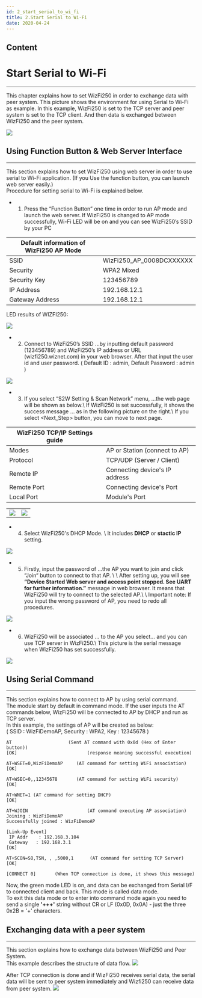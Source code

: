```yaml
---
id: 2_start_serial_to_wi_fi
title: 2.Start Serial to Wi-Fi
date: 2020-04-24
---
```



## Content
# Start Serial to Wi-Fi

-----

This chapter explains how to set WizFi250 in order to exchange data with
peer system. This picture shows the environment for using Serial to
Wi-Fi as example. In this example, WizFi250 is set to the TCP server and
peer system is set to the TCP client. And then data is exchanged between
WizFi250 and the peer system.

![](/document_framework/img/products/wizfi250/wizfi250qsg/wizfi250qsg-2.png)

## Using Function Button & Web Server Interface

-----

This section explains how to set WizFi250 using web server in order to
use serial to Wi-Fi application. (If you Use the function button, you
can launch web server easily.)  
Procedure for setting serial to Wi-Fi is explained below.

  - 1. Press the “Function Button” one time in order to run AP mode and
    launch the web server. If WizFi250 is changed to AP mode
    successfully, Wi-Fi LED will be on and you can see WizFi250’s SSID
    by your PC

| Default information of WizFi250 AP Mode |                            |
| --------------------------------------- | -------------------------- |
| SSID                                    | WizFi250\_AP\_0008DCXXXXXX |
| Security                                | WPA2 Mixed                 |
| Security Key                            | 123456789                  |
| IP Address                              | 192.168.12.1               |
| Gateway Address                         | 192.168.12.1               |

LED results of WIZFI250:

![](/document_framework/img/products/wizfi250/wizfi250qsg/wizfi250_leds.png)


 * 2. Connect to WizFi250’s SSID …by inputting default password (123456789) and WizFi250’s IP address or URL (wizfi250.wiznet.com) in your web browser. After that input the user id and user password. ( Default ID : admin, Default Password : admin )


![](/document_framework/img/products/wizfi250/wizfi250qsg/wizfi250qsg-3.png)


 * 3. If you select “S2W Setting & Scan Network” menu, …the web page will be shown as below.\\ If WizFi250 is set successfully, it shows the success message … as in the following picture on the right.\\ If you select <Next_Step> button, you can move to next page. 


| WizFi250 TCP/IP Settings guide |                                |
| ------------------------------ | ------------------------------ |
| Modes                          | AP or Station (connect to AP)  |
| Protocol                       | TCP/UDP (Server / Client)      |
| Remote IP                      | Connecting device's IP address |
| Remote Port                    | Connecting device's Port       |
| Local Port                     | Module's Port                  |

|                                                       |                                                       |
| ----------------------------------------------------- | ----------------------------------------------------- |
| ![](/document_framework/img/products/wizfi250/wizfi250qsg/wizfi250qsg-4.png) | ![](/document_framework/img/products/wizfi250/wizfi250qsg/wizfi250qsg-5.png) |


 * 4. Select WizFi250's DHCP Mode. \\   It includes __DHCP__ or __stactic IP__ setting.


![](/document_framework/img/products/wizfi250/wizfi250qsg/wizfi250qsg-5-1.png)


 * 5. Firstly, input the password of …the AP you want to join and click “Join“ button to connect to that AP. \\ \\ After setting up, you will see **“Device Started Web server and access point stopped. See UART for further information.”** message in web browser. It means that WizFi250 will try to connect to the selected AP.\\ \\ Important note: If you input the wrong password of AP, you need to redo all procedures.


![](/document_framework/img/products/wizfi250/wizfi250qsg/wizfi250qsg-6.png)


 * 6. WizFi250 will be associated … to the AP you select… and you can use TCP server in WizFi250.\\ This picture is the serial message when WizFi250 has set successfully.


![](/document_framework/img/products/wizfi250/wizfi250qsg/wizfi250qsg-7.png)

## Using Serial Command

-----

This section explains how to connect to AP by using serial command.  
The module start by default in command mode. If the user inputs the AT
commands below, WizFi250 will be connected to AP by DHCP and run as TCP
server.  
In this example, the settings of AP will be created as below:  
( SSID : WizFiDemoAP, Security : WPA2, Key : 12345678 )

>
    AT                     (Sent AT command with 0x0d (Hex of Enter button))
    [OK]                          (response meaning successful execution)

    AT+WSET=0,WizFiDemoAP     (AT command for setting WiFi association)
    [OK]

    AT+WSEC=0,,12345678       (AT command for setting WiFi security)
    [OK]

    AT+WNET=1 (AT command for setting DHCP)
    [OK]

    AT+WJOIN                      (AT command executing AP association)
    Joining : WizFiDemoAP
    Successfully joined : WizFiDemoAP

    [Link-Up Event]
     IP Addr    : 192.168.3.104
     Gateway   : 192.168.3.1
    [OK]

    AT+SCON=SO,TSN, , ,5000,1      (AT command for setting TCP Server)
    [OK]

    [CONNECT 0]       (When TCP connection is done, it shows this message)
 

Now, the green mode LED is on, and data can be exchanged from Serial I/F
to connected client and back. This mode is called data mode.  
To exit this data mode or to enter into command mode again you need to
send a single **'+++'** string without CR or LF (0x0D, 0x0A) - just the
three 0x2B = '+' characters.

## Exchanging data with a peer system

-----

This section explains how to exchange data between WizFi250 and Peer
System.  
This example describes the structure of data flow.
![](/document_framework/img/products/wizfi250/wizfi250qsg/wizfi250qsg-8.png)

After TCP connection is done and if WizFi250 receives serial data, the
serial data will be sent to peer system immediately and Wizfi250 can
receive data from peer system.
![](/document_framework/img/products/wizfi250/wizfi250qsg/wizfi250qsg-9.png)
